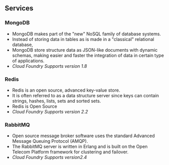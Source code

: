 ## Services

### MongoDB
- MongoDB makes part of the "new" NoSQL family of database systems.
- Instead of storing data in tables as is made in a "classical" relational database,
- MongoDB store structure data as JSON-like documents with dynamic schemas, making easier and faster the integration of data in certain type of applications.
- *Cloud Foundry Supports version 1.8*

### Redis
- Redis is an open source, advanced key-value store.
- It is often referred to as a data structure server since keys can contain strings, hashes, lists, sets and sorted sets.
- Redis is Open Source
- *Cloud Foundry Supports version 2.2*

### RabbitMQ
- Open source message broker software uses the standard Advanced Message Queuing Protocol (AMQP).
- The RabbitMQ server is written in Erlang and is built on the Open Telecom Platform framework for clustering and failover.
- *Cloud Foundry Supports version2.4*